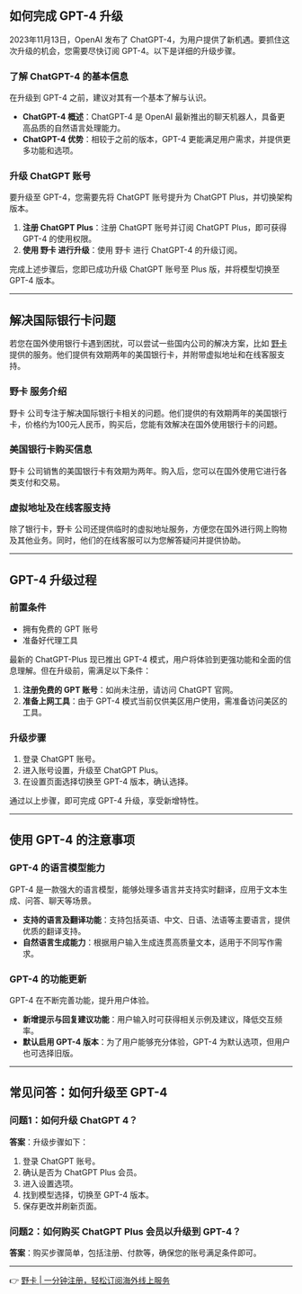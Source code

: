 ## 如何完成 GPT-4 升级

2023年11月13日，OpenAI 发布了 ChatGPT-4，为用户提供了新机遇。要抓住这次升级的机会，您需要尽快订阅 GPT-4。以下是详细的升级步骤。

### 了解 ChatGPT-4 的基本信息

在升级到 GPT-4 之前，建议对其有一个基本了解与认识。

- **ChatGPT-4 概述**：ChatGPT-4 是 OpenAI 最新推出的聊天机器人，具备更高品质的自然语言处理能力。
- **ChatGPT-4 优势**：相较于之前的版本，GPT-4 更能满足用户需求，并提供更多功能和选项。

### 升级 ChatGPT 账号

要升级至 GPT-4，您需要先将 ChatGPT 账号提升为 ChatGPT Plus，并切换架构版本。

1. **注册 ChatGPT Plus**：注册 ChatGPT 账号并订阅 ChatGPT Plus，即可获得 GPT-4 的使用权限。
2. **使用 野卡 进行升级**：使用 野卡 进行 ChatGPT-4 的升级订阅。

完成上述步骤后，您即已成功升级 ChatGPT 账号至 Plus 版，并将模型切换至 GPT-4 版本。

---

## 解决国际银行卡问题

若您在国外使用银行卡遇到困扰，可以尝试一些国内公司的解决方案，比如 [野卡](https://bit.ly/bewildcard) 提供的服务。他们提供有效期两年的美国银行卡，并附带虚拟地址和在线客服支持。

### 野卡 服务介绍

野卡 公司专注于解决国际银行卡相关的问题。他们提供的有效期两年的美国银行卡，价格约为100元人民币，购买后，您能有效解决在国外使用银行卡的问题。

### 美国银行卡购买信息

野卡 公司销售的美国银行卡有效期为两年。购入后，您可以在国外使用它进行各类支付和交易。

### 虚拟地址及在线客服支持

除了银行卡，野卡 公司还提供临时的虚拟地址服务，方便您在国外进行网上购物及其他业务。同时，他们的在线客服可以为您解答疑问并提供协助。

---

## GPT-4 升级过程

### 前置条件

- 拥有免费的 GPT 账号
- 准备好代理工具

最新的 ChatGPT-Plus 现已推出 GPT-4 模式，用户将体验到更强功能和全面的信息理解。但在升级前，需满足以下条件：

1. **注册免费的 GPT 账号**：如尚未注册，请访问 ChatGPT 官网。
2. **准备上网工具**：由于 GPT-4 模式当前仅供美区用户使用，需准备访问美区的工具。

### 升级步骤

1. 登录 ChatGPT 账号。
2. 进入账号设置，升级至 ChatGPT Plus。
3. 在设置页面选择切换至 GPT-4 版本，确认选择。

通过以上步骤，即可完成 GPT-4 升级，享受新增特性。

---

## 使用 GPT-4 的注意事项

### GPT-4 的语言模型能力

GPT-4 是一款强大的语言模型，能够处理多语言并支持实时翻译，应用于文本生成、问答、聊天等场景。

- **支持的语言及翻译功能**：支持包括英语、中文、日语、法语等主要语言，提供优质的翻译支持。
- **自然语言生成能力**：根据用户输入生成连贯高质量文本，适用于不同写作需求。

### GPT-4 的功能更新

GPT-4 在不断完善功能，提升用户体验。

- **新增提示与回复建议功能**：用户输入时可获得相关示例及建议，降低交互频率。
- **默认启用 GPT-4 版本**：为了用户能够充分体验，GPT-4 为默认选项，但用户也可选择旧版。

---

## 常见问答：如何升级至 GPT-4

### 问题1：如何升级 ChatGPT 4？

**答案**：升级步骤如下：
1. 登录 ChatGPT 账号。
2. 确认是否为 ChatGPT Plus 会员。
3. 进入设置选项。
4. 找到模型选择，切换至 GPT-4 版本。
5. 保存更改并刷新页面。

### 问题2：如何购买 ChatGPT Plus 会员以升级到 GPT-4？

**答案**：购买步骤简单，包括注册、付款等，确保您的账号满足条件即可。

---

👉 [野卡 | 一分钟注册，轻松订阅海外线上服务](https://bit.ly/bewildcard)